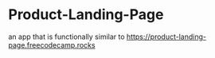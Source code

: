 # Product-Landing-Page
an app that is functionally similar to https://product-landing-page.freecodecamp.rocks
